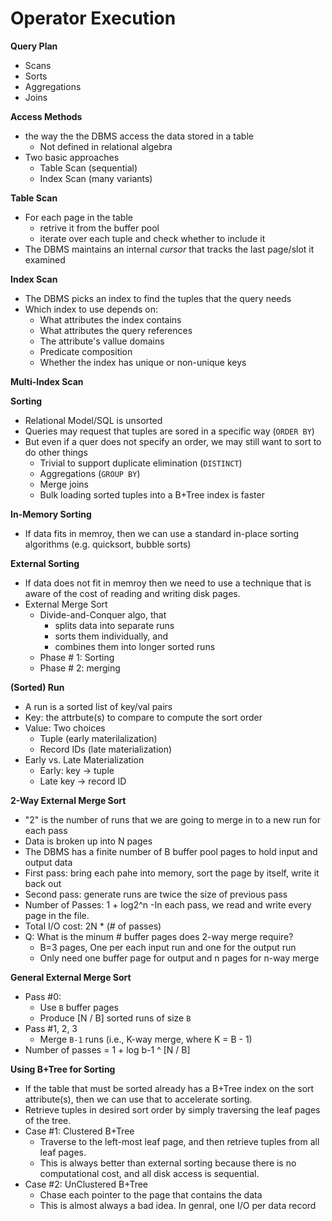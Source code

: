 # Operator Execution

__Query Plan__
- Scans
- Sorts
- Aggregations
- Joins

__Access Methods__
- the way the the DBMS access the data stored in a table
    - Not defined in relational algebra
- Two basic approaches
    - Table Scan (sequential)
    - Index Scan (many variants)

__Table Scan__
- For each page in the table
    - retrive it from the buffer pool
    - iterate over each tuple and check whether to include it
- The DBMS maintains an internal _cursor_ that tracks the last page/slot it examined

__Index Scan__
- The DBMS picks an index to find the tuples that the query needs
- Which index to use depends on:
    - What attributes the index contains
    - What attributes the query references
    - The attribute's vallue domains
    - Predicate composition
    - Whether the index has unique or non-unique keys

__Multi-Index Scan__


__Sorting__
- Relational Model/SQL is unsorted
- Queries may request that tuples are sored in a specific way (`ORDER BY`)
- But even if a quer does not specify an order, we may still want to sort to do other things
    - Trivial to support duplicate elimination (`DISTINCT`)
    - Aggregations (`GROUP BY`)
    - Merge joins
    - Bulk loading sorted tuples into a B+Tree index is faster

__In-Memory Sorting__
- If data fits in memroy, then we can use a standard in-place sorting algorithms (e.g. quicksort, bubble sorts)

__External Sorting__
- If data does not fit in memroy then we need to use a technique that is aware of the cost of reading and writing disk pages.
- External Merge Sort
    - Divide-and-Conquer algo, that
        - splits data into separate runs
        - sorts them individually, and
        - combines them into longer sorted runs
    - Phase # 1: Sorting
    - Phase # 2: merging

__(Sorted) Run__
- A run is a sorted list of key/val pairs
- Key: the attrbute(s) to compare to compute the sort order
- Value: Two choices
    - Tuple (early materilalization)
    - Record IDs (late materialization)
- Early vs. Late Materialization
    - Early: key -> tuple
    - Late key -> record ID

__2-Way External Merge Sort__
- "2" is the number of runs that we are going to merge in to a new run for each pass
- Data is broken up into N pages
- The DBMS has a finite number of B buffer pool pages to hold input and output data
- First pass: bring each pahe into memory, sort the page by itself, write it back out
- Second pass: generate runs are twice the size of previous pass
- Number of Passes: 1 + log2^n
-In each pass, we read and write every page in the file.
- Total I/O cost: 2N * (# of passes)
- Q: What is the minum # buffer pages does 2-way merge require?
    - B=3 pages, One per each input run and one for the output run
    - Only need one buffer page for output and n pages for n-way merge

__General External Merge Sort__
- Pass #0:
    - Use `B` buffer pages
    - Produce [N / B] sorted runs of size `B`
- Pass #1, 2, 3
    - Merge `B-1` runs (i.e., K-way merge, where K = B - 1)
- Number of passes = 1 + log b-1 ^ [N / B]

__Using B+Tree for Sorting__
- If the table that must be sorted already has a B+Tree index on the sort attribute(s), then we can use that to accelerate sorting.
- Retrieve tuples in desired sort order by simply traversing the leaf pages of the tree.
- Case #1: Clustered B+Tree
    - Traverse to the left-most leaf page, and then retrieve tuples from all leaf pages.
    - This is always better than external sorting because there is no computational cost, and all disk access is sequential.
- Case #2: UnClustered B+Tree
    - Chase each pointer to the page that contains the data
    - This is almost always a bad idea. In genral, one I/O per data record